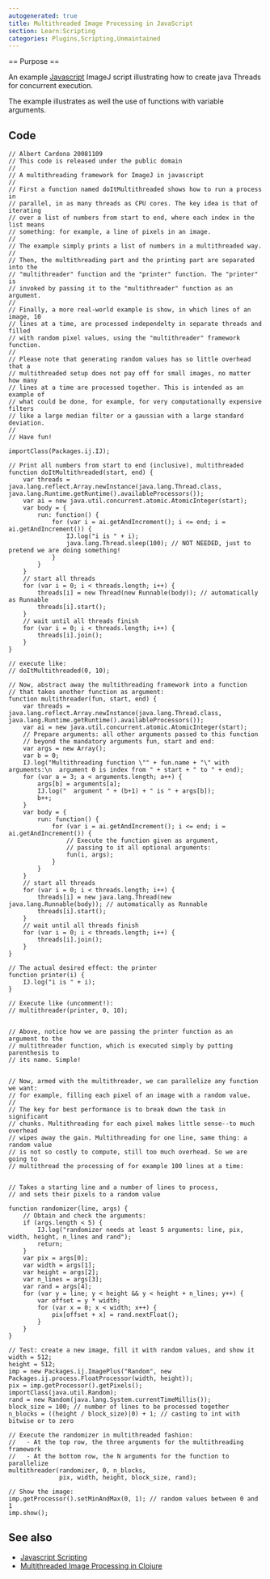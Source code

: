 ```yaml
---
autogenerated: true
title: Multithreaded Image Processing in JavaScript
section: Learn:Scripting
categories: Plugins,Scripting,Unmaintained
---
```


== Purpose ==

An example [Javascript](/scripting/javascript) ImageJ script illustrating how to create java Threads for concurrent execution.

The example illustrates as well the use of functions with variable arguments.

## Code

    // Albert Cardona 20081109
    // This code is released under the public domain
    //
    // A multithreading framework for ImageJ in javascript
    //
    // First a function named doItMultithreaded shows how to run a process in
    // parallel, in as many threads as CPU cores. The key idea is that of iterating
    // over a list of numbers from start to end, where each index in the list means
    // something: for example, a line of pixels in an image.
    //
    // The example simply prints a list of numbers in a multithreaded way.
    //
    // Then, the multithreading part and the printing part are separated into the
    // "multithreader" function and the "printer" function. The "printer" is
    // invoked by passing it to the "multithreader" function as an argument.
    //
    // Finally, a more real-world example is show, in which lines of an image, 10
    // lines at a time, are processed independelty in separate threads and filled
    // with random pixel values, using the "multithreader" framework function.
    //
    // Please note that generating random values has so little overhead that a
    // multithreaded setup does not pay off for small images, no matter how many
    // lines at a time are processed together. This is intended as an example of
    // what could be done, for example, for very computationally expensive filters
    // like a large median filter or a gaussian with a large standard deviation.
    //
    // Have fun! 

    importClass(Packages.ij.IJ);
     
    // Print all numbers from start to end (inclusive), multithreaded
    function doItMultithreaded(start, end) {
        var threads = java.lang.reflect.Array.newInstance(java.lang.Thread.class, java.lang.Runtime.getRuntime().availableProcessors());
        var ai = new java.util.concurrent.atomic.AtomicInteger(start);
        var body = {
            run: function() {
                for (var i = ai.getAndIncrement(); i <= end; i = ai.getAndIncrement()) {
                    IJ.log("i is " + i);
                    java.lang.Thread.sleep(100); // NOT NEEDED, just to pretend we are doing something!
                }
            }
        }
        // start all threads
        for (var i = 0; i < threads.length; i++) {
            threads[i] = new Thread(new Runnable(body)); // automatically as Runnable
            threads[i].start();
        }
        // wait until all threads finish
        for (var i = 0; i < threads.length; i++) {
            threads[i].join();
        }
    }
     
    // execute like:
    // doItMultithreaded(0, 10);
     
    // Now, abstract away the multithreading framework into a function
    // that takes another function as argument:
    function multithreader(fun, start, end) {
        var threads = java.lang.reflect.Array.newInstance(java.lang.Thread.class, java.lang.Runtime.getRuntime().availableProcessors());
        var ai = new java.util.concurrent.atomic.AtomicInteger(start);
        // Prepare arguments: all other arguments passed to this function
        // beyond the mandatory arguments fun, start and end:
        var args = new Array();
        var b = 0;
        IJ.log("Multithreading function \"" + fun.name + "\" with arguments:\n  argument 0 is index from " + start + " to " + end);
        for (var a = 3; a < arguments.length; a++) {
            args[b] = arguments[a];
            IJ.log("  argument " + (b+1) + " is " + args[b]);
            b++;
        }
        var body = {
            run: function() {
                for (var i = ai.getAndIncrement(); i <= end; i = ai.getAndIncrement()) {
                    // Execute the function given as argument,
                    // passing to it all optional arguments:
                    fun(i, args);
                }
            }
        }
        // start all threads
        for (var i = 0; i < threads.length; i++) {
            threads[i] = new java.lang.Thread(new java.lang.Runnable(body)); // automatically as Runnable
            threads[i].start();
        }
        // wait until all threads finish
        for (var i = 0; i < threads.length; i++) {
            threads[i].join();
        }
    }
     
    // The actual desired effect: the printer
    function printer(i) {
        IJ.log("i is " + i);
    }
     
    // Execute like (uncomment!):
    // multithreader(printer, 0, 10);
     
     
    // Above, notice how we are passing the printer function as an argument to the
    // multithreader function, which is executed simply by putting parenthesis to
    // its name. Simple!
     
     
    // Now, armed with the multithreader, we can parallelize any function we want:
    // for example, filling each pixel of an image with a random value.
    //
    // The key for best performance is to break down the task in significant
    // chunks. Multithreading for each pixel makes little sense--to much overhead
    // wipes away the gain. Multithreading for one line, same thing: a random value
    // is not so costly to compute, still too much overhead. So we are going to
    // multithread the processing of for example 100 lines at a time:
     
     
    // Takes a starting line and a number of lines to process,
    // and sets their pixels to a random value

    function randomizer(line, args) {
        // Obtain and check the arguments:
        if (args.length < 5) {
            IJ.log("randomizer needs at least 5 arguments: line, pix, width, height, n_lines and rand");
            return;
        }
        var pix = args[0];
        var width = args[1];
        var height = args[2];
        var n_lines = args[3];
        var rand = args[4];
        for (var y = line; y < height && y < height + n_lines; y++) {
            var offset = y * width;
            for (var x = 0; x < width; x++) {
                pix[offset + x] = rand.nextFloat();
            }
        }
    }
     
    // Test: create a new image, fill it with random values, and show it
    width = 512;
    height = 512;
    imp = new Packages.ij.ImagePlus("Random", new Packages.ij.process.FloatProcessor(width, height));
    pix = imp.getProcessor().getPixels();
    importClass(java.util.Random);
    rand = new Random(java.lang.System.currentTimeMillis());
    block_size = 100; // number of lines to be processed together
    n_blocks = ((height / block_size)|0) + 1; // casting to int with bitwise or to zero
     
    // Execute the randomizer in multithreaded fashion:
    //   - At the top row, the three arguments for the multithreading framework
    //   - At the bottom row, the N arguments for the function to parallelize
    multithreader(randomizer, 0, n_blocks,
                  pix, width, height, block_size, rand);
     
    // Show the image:
    imp.getProcessor().setMinAndMax(0, 1); // random values between 0 and 1
    imp.show();

## See also

-   [Javascript Scripting](/scripting/javascript)
-   [Multithreaded Image Processing in Clojure](/scripting/multithreaded-image-processing-in-clojure)

  
